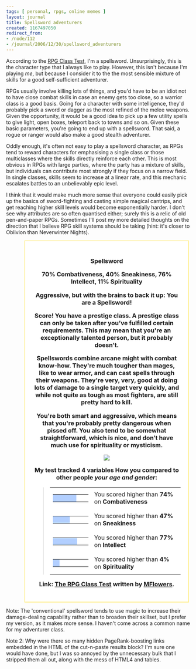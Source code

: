```yaml
---
tags: [ personal, rpgs, online memes ]
layout: journal
title: Spellsword adventurers
created: 1167497050
redirect_from:
- /node/112
- /journal/2006/12/30/spellsword_adventurers
---
```

According to the [RPG Class
Test](http://www.okcupid.com/tests/take?testid=1532690756472625027), I'm a
spellsword. Unsurprisingly, this is the character type that I always like to
play. However, this isn't because I'm playing _me_, but because I consider it to
the the most sensible mixture of skills for a good self-sufficient
adventurer.<!--break-->

RPGs usually involve killing lots of things, and you'd have to be an idiot not
to have close combat skills in case an enemy gets too close, so a warrior class
is a good basis. Going for a character with some intelligence, they'd probably
pick a sword or dagger as the most refined of the melee weapons. Given the
opportunity, it would be a good idea to pick up a few utility spells to give
light, open boxes, teleport back to towns and so on. Given these basic
parameters, you're going to end up with a spellsword. That said, a rogue or
ranger would also make a good stealth adventurer.

Oddly enough, it's often not easy to play a spellsword character, as RPGs tend
to reward characters for emphasising a single class or those multiclasses where
the skills directly reinforce each other. This is most obvious in RPGs with
large parties, where the party has a mixture of skills, but individuals can
contribute most strongly if they focus on a narrow field. In single classes,
skills seem to increase at a linear rate, and this mechanic escalates battles to
an unbelievably epic level.

I think that it would make much more sense that everyone could easily pick up
the basics of sword-fighting and casting simple magical cantrips, and get
reaching higher skill levels would become exponentially harder. I don't see why
attributes are so often quantised either; surely this is a relic of old
pen-and-paper RPGs. Sometimes I'll post my more detailed thoughts on the
direction that I believe RPG skill systems should be taking (hint: it's closer
to Oblivion than Neverwinter Nights).

<div style="width:80%;border:2px solid #ffee88; background-color:#fff; margin: 1em; margin-left: 10%; padding: 1.5em;">
      <h3 style="text-align:center">Spellsword
      <div style="text-align:center; margin: 1em;">70% Combativeness, 40% Sneakiness, 76% Intellect, 11% Spirituality</div>
<p>Aggressive, but with the brains to back it up:  You are a Spellsword!</p>
<p>Score!  You have a prestige class.  A prestige class can only be taken after you’ve fulfilled certain requirements.  This may mean that you're an exceptionally talented person, but it probably doesn't.</p>
<p>Spellswords combine arcane might with combat know-how.  They're much tougher than mages, like to wear armor, and can cast spells through their weapons.  They're very, very, good at doing lots of damage to a single target very quickly, and while not quite as tough as most fighters, are still pretty hard to kill.</p>
<p>You're both smart and aggressive, which means that you're probably pretty dangerous when pissed off.  You also tend to be somewhat straightforward, which is nice, and don’t have much use for spirituality or mysticism.</p>

<img style="align:center" src="http://is2.okcupid.com/users/152/386/15238646033989136694/mt1128069993.jpg">

<p>My test tracked 4 variables How you compared to other people <i>your age and gender</i>:</p>

<blockquote>
  <table border="0" cellpadding="0" cellspacing="4"><tbody>
  <tr><td valign="middle"><table bgcolor="black" border="0" cellpadding="0" cellspacing="1"><tbody>
    <tr><td bgcolor="#b2cfff" height="20" width="111"></td><td bgcolor="white" width="39"></td></tr>
  </tbody></table></td>
  <td valign="middle">You scored higher than <b>74%</b> on <b>Combativeness</b></td></tr>

  <tr><td valign="middle"><table bgcolor="black" border="0" cellpadding="0" cellspacing="1"><tbody><tr><td bgcolor="#b2cfff" height="20" width="71"></td><td bgcolor="white" width="79"></td></tr></tbody></table></td><td valign="middle">You scored higher than <b>47%</b> on <b>Sneakiness</b></td></tr>

<tr><td valign="middle"><table bgcolor="black" border="0" cellpadding="0" cellspacing="1"><tbody><tr><td bgcolor="#b2cfff" height="20" width="116"></td><td bgcolor="white" width="34"></td></tr></tbody></table></td><td valign="middle">You scored higher than <b>77%</b> on <b>Intellect</b></td></tr>

<tr><td valign="middle"><table bgcolor="black" border="0" cellpadding="0" cellspacing="1"><tbody><tr><td bgcolor="#b2cfff" height="20" width="6"></td><td bgcolor="white" width="144"></td></tr></tbody></table></td><td valign="middle">You scored higher than <b>4%</b> on <b>Spirituality</b></td></tr></tbody></table></blockquote></span>

<p>Link: <a href='http://www.okcupid.com/tests/take?testid=1532690756472625027'>The RPG Class Test</a> written by <a href='http://www.okcupid.com/profile?u=MFlowers'>MFlowers</a>.</p>
</div>

Note: The 'conventional' spellsword tends to use magic to increase their
damage-dealing capability rather than to broaden their skillset, but I prefer my
version, as it makes more sense. I haven't come across a common name for my
adventurer class.

Note 2: Why were there so many hidden PageRank-boosting links embedded in the
HTML of the cut-n-paste results block? I'm sure one would have done, but I was
so annoyed by the unnecessary bulk that I stripped them all out, along with the
mess of HTML4 and tables.